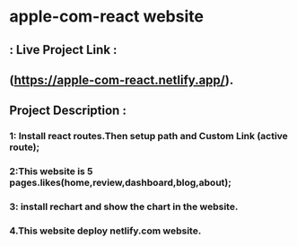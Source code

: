 # apple-com-react website

## : Live Project Link : 
## (https://apple-com-react.netlify.app/).

## Project Description : 

### 1: Install react routes.Then setup path and Custom Link (active route);
### 2:This website is 5 pages.likes(home,review,dashboard,blog,about);
### 3: install rechart and show the chart in the website.
### 4.This website deploy  netlify.com website.


